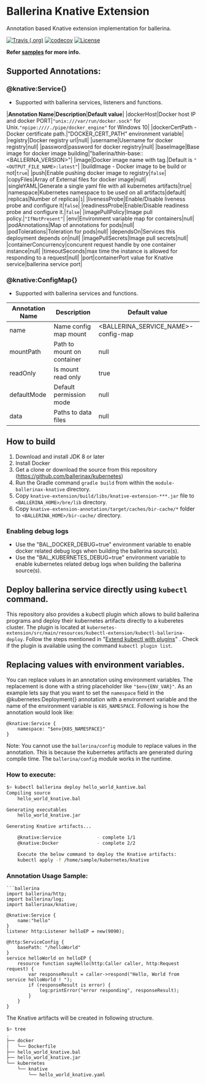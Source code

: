 # Ballerina Knative Extension
 
Annotation based Knative extension implementation for ballerina. 

[![Travis (.org)](https://img.shields.io/travis/ballerina-platform/module-ballerinax-kantive.svg?logo=travis)](https://travis-ci.org/ballerina-platform/module-ballerinax-knative)
[![codecov](https://codecov.io/gh/ballerina-platform/module-ballerinax-knative/branch/master/graph/badge.svg)](https://codecov.io/gh/ballerina-platform/module-ballerinax-knative)
[![License](https://img.shields.io/badge/License-Apache%202.0-blue.svg)](https://opensource.org/licenses/Apache-2.0)

**Refer [samples](samples) for more info.**

## Supported Annotations:

### @knative:Service{}
- Supported with ballerina services, listeners and functions.


|**Annotation Name**|**Description**|**Default value**|
|dockerHost|Docker host IP and docker PORT|`"unix:///var/run/docker.sock"` for Unix.`"npipe:////./pipe/docker_engine"` for Windows 10|
|dockerCertPath - Docker certificate path.|"DOCKER_CERT_PATH" environment variable|
|registry|Docker registry url|null|
|username|Username for docker registry|null|
|password|password for docker registry|null|
|baseImage|Base image for docker image building|"ballerina/thin-base::<BALLERINA_VERSION>"|
|image|Docker image name with tag.|Default is `"<OUTPUT_FILE_NAME>:latest"`|
|buildImage - Docker image to be build or not|`true`|
|push|Enable pushing docker image to registry|`false`|
|copyFiles|Array of External files for docker image|null|
|singleYAML|Generate a single yaml file with all kubernetes artifacts|true|
|namespace|Kubernetes namespace to be used on all artifacts|default|
|replicas|Number of replicas|`1`|
|livenessProbe|Enable/Disable liveness probe and configure it|`false`|
|readinessProbe|Enable/Disable readiness probe and configure it.|`false`|
|imagePullPolicy|Image pull policy.|`"IfNotPresent"`|
|env|Environment variable map for containers|null|
|podAnnotations|Map of annotations for pods|null|
|podTolerations|Toleration for pods|null|
|dependsOn|Services this deployment depends on|null|
|imagePullSecrets|Image pull secrets|null|
|containerConcurrency|concurent request handle by one container instance|null|
|timeoutSeconds|max time the instance is allowed for responding to a request|null|
|port|containerPort value for Knative service|ballerina service port|

### @knative:ConfigMap{}
- Supported with ballerina services and functions.

|**Annotation Name**|**Description**|**Default value**|
|--|--|--|
|name|Name config map mount|<BALLERINA_SERVICE_NAME>-config-map|
|mountPath|Path to mount on container|null|
|readOnly|Is mount read only|true|
|defaultMode|Default permission mode|null|
|data|Paths to data files|null|

## How to build

1. Download and install JDK 8 or later
2. Install Docker
3. Get a clone or download the source from this repository (https://github.com/ballerinax/kubernetes)
4. Run the Gradle command ``gradle build`` from within the ``module-ballerinax-knative`` directory.
5. Copy ``knative-extension/build/libs/knative-extension-***.jar`` file to ``<BALLERINA_HOME>/bre/lib`` directory.
6. Copy ``knative-extension-annotation/target/caches/bir-cache/*`` folder to ``<BALLERINA_HOME>/bir-cache/`` directory.

### Enabling debug logs
- Use the "BAL_DOCKER_DEBUG=true" environment variable to enable docker related debug logs when building the ballerina
source(s).
- Use the "BAL_KUBERNETES_DEBUG=true" environment variable to enable kubernetes related debug logs when building the 
ballerina source(s).

## Deploy ballerina service directly using `kubectl` command.
This repository also provides a kubectl plugin which allows to build ballerina programs and deploy their kubernetes 
artifacts directly to a kuberetes cluster. The plugin is located at `kubernetes-extension/src/main/resources/kubectl-extension/kubectl-ballerina-deploy`.
Follow the steps mentioned in "[Extend kubectl with plugins](https://kubernetes.io/docs/tasks/extend-kubectl/kubectl-plugins/)"
. Check if the plugin is available using the command `kubectl plugin list`.

## Replacing values with environment variables.
You can replace values in an annotation using environment variables. The replacement is done with a string placeholder 
like `"$env{ENV_VAR}"`. As an example lets say that you want to set the `namespace` field in the @kubernetes:Deployment{} 
annotation with a environment variable and the name of the environment variable is `K8S_NAMESPACE`. Following is how the
 annotation would look like:
```ballerina
@knative:Service {
    namespace: "$env{K8S_NAMESPACE}"
}
```  
Note: You cannot use the `ballerina/config` module to replace values in the annotation. This is because the kubernetes 
artifacts are generated during compile time. The `ballerina/config` module works in the runtime. 
 
### How to execute:
```bash
$> kubectl ballerina deploy hello_world_kantive.bal
Compiling source
	hello_world_knative.bal

Generating executables
	hello_world_knative.jar

Generating Knative artifacts...

	@knative:Service 			 - complete 1/1
	@knative:Docker 			 - complete 2/2

	Execute the below command to deploy the Knative artifacts:
	kubectl apply -f /home/sample/kubernetes/knative
```

### Annotation Usage Sample:

```ballerina
```ballerina
import ballerina/http;
import ballerina/log;
import ballerinax/knative;

@knative:Service {
    name:"hello"
}
listener http:Listener helloEP = new(9090);

@http:ServiceConfig {
    basePath: "/helloWorld"
}
service helloWorld on helloEP {
    resource function sayHello(http:Caller caller, http:Request request) {
        var responseResult = caller->respond("Hello, World from service helloWorld ! ");
        if (responseResult is error) {
            log:printError("error responding", responseResult);
        }
    }
}
```

The Knative artifacts will be created in following structure.
```bash
$> tree 
.
├── docker
│   └── Dockerfile
├── hello_world_knative.bal
├── hello_world_knative.jar
└── kubernetes
    └── knative
        └── hello_world_knative.yaml
```
